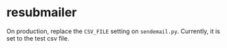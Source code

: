 # resubmailer

On production, replace the `CSV_FILE` setting on `sendemail.py`.
Currently, it is set to the test csv file.
